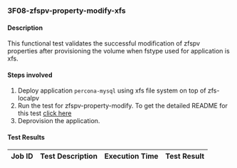 ### 3F08-zfspv-property-modify-xfs

#### Description

This functional test validates the successful modification of zfspv properties after provisioning the volume when fstype used for application is xfs.

#### Steps involved

1. Deploy application `percona-mysql` using xfs file system on top of zfs-localpv
2. Run the test for zfspv-property-modify. To get the detailed README for this test [click here](https://github.com/openebs/e2e-tests/experiments/zfs-localpv/functional/zv-property-runtime-modify)
3. Deprovision the application.

#### Test Results

| Job ID  |      Test Description         | Execution Time |   Test Result   |
|---------|-------------------------------|----------------|-----------------|
